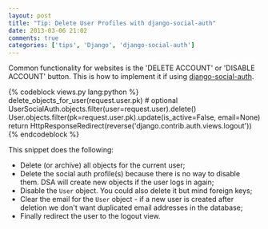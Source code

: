 ```yaml
---
layout: post
title: "Tip: Delete User Profiles with django-social-auth"
date: 2013-03-06 21:02
comments: true
categories: ['tips', 'Django', 'django-social-auth']
---
```


Common functionality for websites is the 'DELETE ACCOUNT' or 'DISABLE ACCOUNT'
button. This is how to implement it if using 
[django-social-auth](https://github.com/omab/django-social-auth).

{% codeblock views.py lang:python %}
delete_objects_for_user(request.user.pk) # optional
UserSocialAuth.objects.filter(user=request.user).delete()
User.objects.filter(pk=request.user.pk).update(is_active=False, email=None)
return HttpResponseRedirect(reverse('django.contrib.auth.views.logout'))
{% endcodeblock %}

This snippet does the following:

* Delete (or archive) all objects for the current user;
* Delete the social auth profile(s) because there is no way to disable them.
DSA will create new objects if the user logs in again;
* Disable the `User` object. You could also delete it but mind foreign keys;
* Clear the email for the `User` object - if a new user is created after deletion
we don't want duplicated email addresses in the database;
* Finally redirect the user to the logout view.

